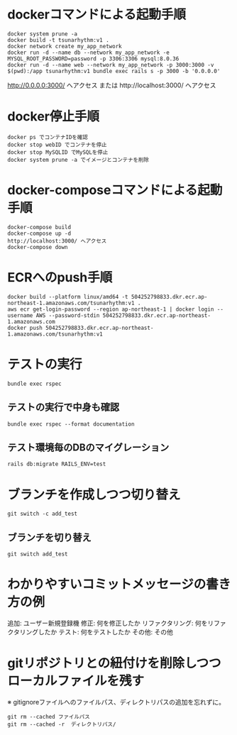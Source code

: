 # dockerコマンドによる起動手順
```
docker system prune -a
docker build -t tsunarhythm:v1 .
docker network create my_app_network
docker run -d --name db --network my_app_network -e MYSQL_ROOT_PASSWORD=password -p 3306:3306 mysql:8.0.36
docker run -d --name web --network my_app_network -p 3000:3000 -v $(pwd):/app tsunarhythm:v1 bundle exec rails s -p 3000 -b '0.0.0.0'
```
http://0.0.0.0:3000/ へアクセス または http://localhost:3000/ へアクセス

# docker停止手順
```
docker ps でコンテナIDを確認
docker stop webID でコンテナを停止
docker stop MySQLID でMySQLを停止
docker system prune -a でイメージとコンテナを削除
```

# docker-composeコマンドによる起動手順
```
docker-compose build
docker-compose up -d
http://localhost:3000/ へアクセス
docker-compose down
```

# ECRへのpush手順
```
docker build --platform linux/amd64 -t 504252798833.dkr.ecr.ap-northeast-1.amazonaws.com/tsunarhythm:v1 . 
aws ecr get-login-password --region ap-northeast-1 | docker login --username AWS --password-stdin 504252798833.dkr.ecr.ap-northeast-1.amazonaws.com
docker push 504252798833.dkr.ecr.ap-northeast-1.amazonaws.com/tsunarhythm:v1
```

# テストの実行
```
bundle exec rspec
```
## テストの実行で中身も確認
```
bundle exec rspec --format documentation
```
## テスト環境毎のDBのマイグレーション
```
rails db:migrate RAILS_ENV=test
```
# ブランチを作成しつつ切り替え
```
git switch -c add_test
```
## ブランチを切り替え
```
git switch add_test
```
# わかりやすいコミットメッセージの書き方の例
追加: ユーザー新規登録機
修正: 何を修正したか
リファクタリング: 何をリファクタリングしたか
テスト: 何をテストしたか
その他: その他

# gitリポジトリとの紐付けを削除しつつローカルファイルを残す
※ gitignoreファイルへのファイルパス、ディレクトリパスの追加を忘れずに。
```
git rm --cached ファイルパス
git rm --cached -r  ディレクトリパス/
```